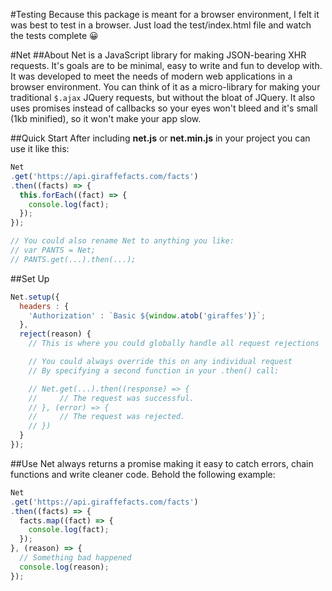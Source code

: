 #Testing
Because this package is meant for a browser environment, I felt it was best to test in a browser. Just load the test/index.html file and watch the tests complete :grinning:

#Net
##About
Net is a JavaScript library for making JSON-bearing XHR requests. It's goals are to be minimal, easy to write and fun to develop with. It was developed to meet the needs of modern web applications in a browser environment. You can think of it as a micro-library for making your traditional `$.ajax` JQuery requests, but without the bloat of JQuery. It also uses promises instead of callbacks so your eyes won't bleed and it's small (1kb minified), so it won't make your app slow.

##Quick Start
After including **net.js** or **net.min.js** in your project you can use it like this:

```js
Net
.get('https://api.giraffefacts.com/facts')
.then((facts) => {
  this.forEach((fact) => {
    console.log(fact);
  });
});

// You could also rename Net to anything you like:
// var PANTS = Net;
// PANTS.get(...).then(...);

```

##Set Up
```js
Net.setup({
  headers : {
    'Authorization' : `Basic ${window.atob('giraffes')}`;
  },
  reject(reason) {
    // This is where you could globally handle all request rejections

    // You could always override this on any individual request
    // By specifying a second function in your .then() call:

    // Net.get(...).then((response) => {
    //     // The request was successful.
    // }, (error) => {
    //     // The request was rejected.
    // })
  }
});
```
##Use
Net always returns a promise making it easy to catch errors, chain functions and write cleaner code. Behold the following example:
```js
Net
.get('https://api.giraffefacts.com/facts')
.then((facts) => {
  facts.map((fact) => {
    console.log(fact);
  });
}, (reason) => {
  // Something bad happened
  console.log(reason);
});
```
